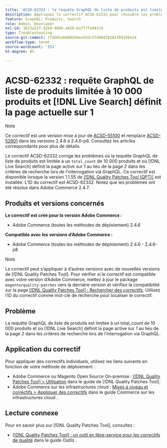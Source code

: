 ```yaml
---
title: 'ACSD-62332 : la requête GraphQL de liste de produits est limitée à 10 000 produits et  [!DNL Live Search]  la page actuelle à 1'
description: Appliquez le correctif ACSD-62332 pour résoudre les problèmes d’Adobe Commerce où la requête GraphQL de liste de produits est limitée à un nombre total de 10 000 produits et où  [!DNL Live Search]  définit la page active sur *1* au lieu de la page *2* dans les critères de recherche lors de l’interrogation via GraphQL.
feature: GraphQL, Products, Search
role: Admin, Developer
exl-id: 3623a337-32e9-468b-a82b-6a7f7fa943c9
type: Troubleshooting
source-git-commit: 7fdb02a6d89d50ea593c5fd99d78101f89198424
workflow-type: tm+mt
source-wordcount: '353'
ht-degree: 0%

---
```


# ACSD-62332 : requête GraphQL de liste de produits limitée à 10 000 produits et [!DNL Live Search] définit la page actuelle sur 1

>[!NOTE]
>
>Ce correctif est une version mise à jour de [ACSD-55100](/help/tools/quality-patches-tool/patches-available-in-qpt/v1-1-46/acsd-55100-graphql-does-not-return-products-beyond-10k-in-the-search-results.md) et remplace [ACSD-52801](/help/tools/quality-patches-tool/patches-available-in-qpt/v1-1-40/acsd-52801-graphql-product-filter-query-not-showing-partial-match-results.md) dans les versions 2.4.6 à 2.4.6-p8. Consultez les articles correspondants pour plus de détails.

Le correctif ACSD-62332 corrige les problèmes où la requête GraphQL de liste de produits est limitée à un `total_count` de 10 000 produits et où [!DNL Live Search] définit la page active sur *1* au lieu de la page *2* dans les critères de recherche lors de l’interrogation via GraphQL. Ce correctif est disponible lorsque la version 1.1.55 de [[!DNL Quality Patches Tool (QPT)]](/help/tools/quality-patches-tool/quality-patches-tool-to-self-serve-quality-patches.md) est installée. L’ID du correctif est ACSD-62332. Notez que les problèmes ont été résolus dans Adobe Commerce 2.4.7.

## Produits et versions concernés

**Le correctif est créé pour la version Adobe Commerce :**

* Adobe Commerce (toutes les méthodes de déploiement) 2.4.6

**Compatible avec les versions d’Adobe Commerce :**

* Adobe Commerce (toutes les méthodes de déploiement) 2.4.6 - 2.4.6-p8

>[!NOTE]
>
>Le correctif peut s’appliquer à d’autres versions avec de nouvelles versions de [!DNL Quality Patches Tool]. Pour vérifier si le correctif est compatible avec votre version d’Adobe Commerce, mettez à jour le package `magento/quality-patches` vers la dernière version et vérifiez la compatibilité sur la page [[!DNL Quality Patches Tool] : Rechercher des correctifs](https://experienceleague.adobe.com/tools/commerce-quality-patches/index.html). Utilisez l’ID du correctif comme mot-clé de recherche pour localiser le correctif.

## Problème

La requête GraphQL de liste de produits est limitée à un total_count de 10 000 produits et où [!DNL Live Search] définit la page active sur *1* au lieu de la page *2* dans les critères de recherche lors de l’interrogation via GraphQL.

## Application du correctif

Pour appliquer des correctifs individuels, utilisez les liens suivants en fonction de votre méthode de déploiement :

* Adobe Commerce ou Magento Open Source On-premise : [[!DNL Quality Patches Tool] > Utilisation](/help/tools/quality-patches-tool/usage.md) dans le guide de [!DNL Quality Patches Tool].
* Adobe Commerce sur les infrastructures cloud : [Mises à niveau et correctifs > Appliquer des correctifs](https://experienceleague.adobe.com/docs/commerce-cloud-service/user-guide/develop/upgrade/apply-patches.html) dans le guide Commerce sur les infrastructures cloud .


## Lecture connexe

Pour en savoir plus sur [!DNL Quality Patches Tool], consultez :

* [[!DNL Quality Patches Tool] : un outil en libre-service pour les correctifs de qualité](/help/tools/quality-patches-tool/quality-patches-tool-to-self-serve-quality-patches.md) dans le guide Outils .
